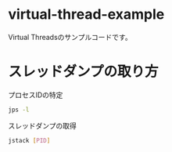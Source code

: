 # virtual-thread-example
Virtual Threadsのサンプルコードです。

# スレッドダンプの取り方
プロセスIDの特定
```bash
jps -l
```

スレッドダンプの取得
```bash
jstack [PID]
```